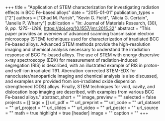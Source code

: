 +++
title = "Application of STEM characterization for investigating radiation effects in BCC Fe-based alloys"
date = "2015-01-01"
publication_types = ["2"]
authors = ["Chad M. Parish", "Kevin G. Field", "Alicia G. Certain", "Janelle P. Wharry"]
publication = "In: Journal of Materials Research, (30), 9, _pp. 1275--1289_, https://doi.org/10.1557/jmr.2015.32"
abstract = "This paper provides an overview of advanced scanning transmission electron microscopy (STEM) techniques used for characterization of irradiated BCC Fe-based alloys. Advanced STEM methods provide the high-resolution imaging and chemical analysis necessary to understand the irradiation response of BCC Fe-based alloys. The use of STEM with energy dispersive x-ray spectroscopy (EDX) for measurement of radiation-induced segregation (RIS) is described, with an illustrated example of RIS in proton- and self-ion irradiated T91. Aberration-corrected STEM-EDX for nanocluster/nanoparticle imaging and chemical analysis is also discussed, and examples are provided from ion-irradiated oxide dispersion strengthened (ODS) alloys. Finally, STEM techniques for void, cavity, and dislocation loop imaging are described, with examples from various BCC Fe-based alloys."
abstract_short = ""
image_preview = ""
selected = false
projects = []
tags = []
url_pdf = ""
url_preprint = ""
url_code = ""
url_dataset = ""
url_project = ""
url_slides = ""
url_video = ""
url_poster = ""
url_source = ""
math = true
highlight = true
[header]
image = ""
caption = ""
+++
